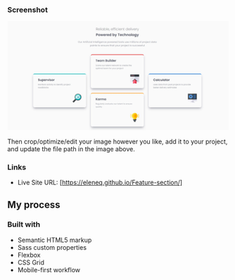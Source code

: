 ### Screenshot

![](images/screenshot.jpg)

Then crop/optimize/edit your image however you like, add it to your project, and update the file path in the image above.

### Links

- Live Site URL: [https://eleneq.github.io/Feature-section/]

## My process

### Built with

- Semantic HTML5 markup
- Sass custom properties
- Flexbox
- CSS Grid
- Mobile-first workflow
